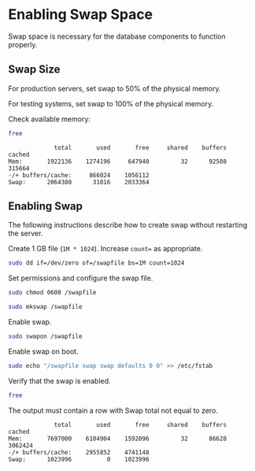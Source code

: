 # Enabling Swap Space

Swap space is necessary for the database components to function properly.

## Swap Size

For production servers, set swap to 50% of the physical memory.

For testing systems, set swap to 100% of the physical memory.

Check available memory:

```sh
free
```

<!-- markdownlint-disable MD107 -->

```ls
             total       used       free     shared    buffers     cached
Mem:       1922136    1274196     647940         32      92508     315664
-/+ buffers/cache:     866024    1056112
Swap:      2064380      31016    2033364
```

<!-- markdownlint-enable MD107 -->

## Enabling Swap

The following instructions describe how to create swap without restarting the server.

Create 1 GB file (`1M * 1024`). Increase `count=` as appropriate.

```sh
sudo dd if=/dev/zero of=/swapfile bs=1M count=1024
```

Set permissions and configure the swap file.

```sh
sudo chmod 0600 /swapfile
```

```sh
sudo mkswap /swapfile
```

Enable swap.

```sh
sudo swapon /swapfile
```

Enable swap on boot.

```sh
sudo echo "/swapfile swap swap defaults 0 0" >> /etc/fstab
```

Verify that the swap is enabled.

```sh
free
```

The output must contain a row with Swap total not equal to zero.
<!-- markdownlint-disable MD107 -->

```ls
             total       used       free     shared    buffers     cached
Mem:       7697000    6104904    1592096         32      86628    3062424
-/+ buffers/cache:    2955852    4741148
Swap:      1023996          0    1023996
```